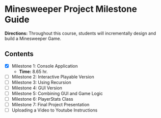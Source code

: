 # Minesweeper Project Milestone Guide

**Directions:** Throughout this course, students will incrementally design and build a Minesweeper Game.

## Contents

- [x] Milestone 1: Console Application
    - **Time:** 8.65 hr. 
- [ ] Milestone 2: Interactive Playable Version
- [ ] Milestone 3: Using Recursion
- [ ] Milestone 4: GUI Version
- [ ] Milestone 5: Combining GUI and Game Logic
- [ ] Milestone 6: PlayerStats Class
- [ ] Milestone 7: Final Project Presentation
- [ ] Uploading a Video to Youtube Instructions
